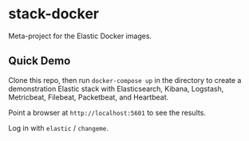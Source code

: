 # stack-docker
Meta-project for the Elastic Docker images.

## Quick Demo
Clone this repo, then run `docker-compose up` in the directory to create a demonstration Elastic stack with
Elasticsearch, Kibana, Logstash, Metricbeat, Filebeat, Packetbeat, and Heartbeat.

Point a browser at `http://localhost:5601` to see the results.

Log in with `elastic` / `changeme`.
